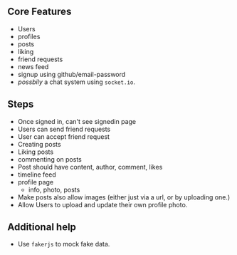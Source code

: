 ## Core Features

- Users
- profiles
- posts
- liking
- friend requests
- news feed
- signup using github/email-password
- _possbily_ a chat system using `socket.io`.

## Steps

- Once signed in, can't see signedin page
- Users can send friend requests
- User can accept friend request
- Creating posts
- Liking posts
- commenting on posts
- Post should have content, author, comment, likes
- timeline feed
- profile page
  - info, photo, posts
- Make posts also allow images (either just via a url, or by uploading one.)
- Allow Users to upload and update their own profile photo.

## Additional help

- Use `fakerjs` to mock fake data.
